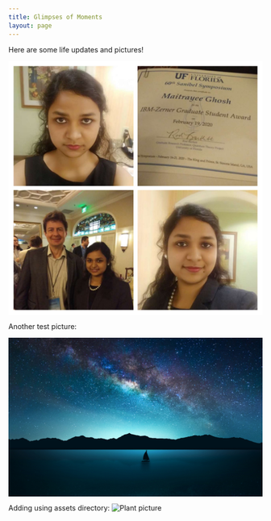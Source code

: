 ```yaml
---
title: Glimpses of Moments
layout: page
---
```


Here are some life updates and pictures!

<img src="https://github.com/MaitrayeeGhosh20/MaitrayeeGhosh20.github.io/blob/master/images/454035E0-ECF2-4BD6-BD89-66AF2D164E12.jpeg" style="display: block; margin: auto;" />


Another test picture: 

<img src="https://github.com/MaitrayeeGhosh20/MaitrayeeGhosh20.github.io/blob/master/images/wallpaper-mania.com_High_resolution_wallpaper_background_ID_77701928549.jpg" style="display: block; margin: auto;" />

Adding using assets directory:
![Plant picture](MaitrayeeGhosh20.github.io/assets/MaitrayeeGhosh_Plant.png)
